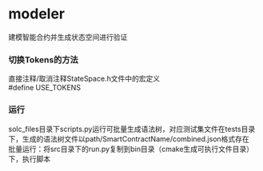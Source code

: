 # modeler
建模智能合约并生成状态空间进行验证



### 切换Tokens的方法 ###
直接注释/取消注释StateSpace.h文件中的宏定义 \
#define USE_TOKENS

### 运行 ###
solc_files目录下scripts.py运行可批量生成语法树，对应测试集文件在tests目录下，生成的语法树文件以path/SmartContractName/combined.json格式存在 \
批量运行：将src目录下的run.py复制到bin目录（cmake生成可执行文件目录）下，执行脚本